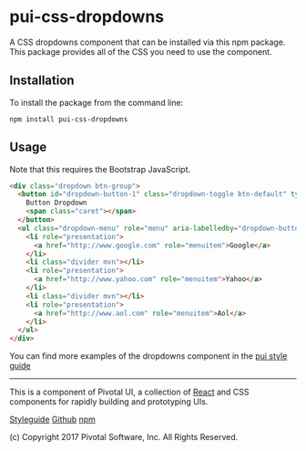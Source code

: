 # pui-css-dropdowns

A CSS dropdowns component that can be installed via this npm package.
This package provides all of the CSS you need to use the component.



## Installation

To install the package from the command line:

```
npm install pui-css-dropdowns
```

## Usage

Note that this requires the Bootstrap JavaScript.

```html
<div class="dropdown btn-group">
  <button id="dropdown-button-1" class="dropdown-toggle btn-default" type="button" data-toggle="dropdown" aria-haspopup="true" aria-expanded="false">
    Button Dropdown
    <span class="caret"></span>
  </button>
  <ul class="dropdown-menu" role="menu" aria-labelledby="dropdown-button-1">
    <li role="presentation">
      <a href="http://www.google.com" role="menuitem">Google</a>
    </li>
    <li class="divider mvn"></li>
    <li role="presentation">
      <a href="http://www.yahoo.com" role="menuitem">Yahoo</a>
    </li>
    <li class="divider mvn"></li>
    <li role="presentation">
      <a href="http://www.aol.com" role="menuitem">Aol</a>
    </li>
  </ul>
</div>
```


You can find more examples of the dropdowns component in the [pui style guide](http://styleguide.pivotal.io/)


*****************************************

This is a component of Pivotal UI, a collection of [React](https://facebook.github.io/react/) and CSS components for rapidly building and prototyping UIs.

[Styleguide](http://styleguide.pivotal.io)
[Github](https://github.com/pivotal-cf/pivotal-ui)
[npm](https://www.npmjs.com/browse/keyword/pivotal%20ui%20modularized)

(c) Copyright 2017 Pivotal Software, Inc. All Rights Reserved.
